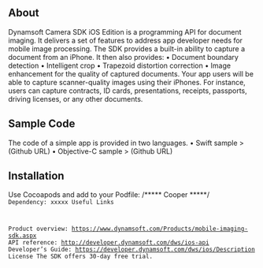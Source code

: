 ## About

Dynamsoft Camera SDK iOS Edition is a programming API for document imaging. It delivers a set of features to address app developer needs for mobile image processing. The SDK provides a built-in ability to capture a document from an iPhone. It then also provides:
•    Document boundary detection
•    Intelligent crop
•    Trapezoid distortion correction
•    Image enhancement for the quality of captured documents.
Your app users will be able to capture scanner-quality images using their iPhones. For instance, users can capture contracts, ID cards, presentations, receipts, passports, driving licenses, or any other documents.

## Sample Code

The code of a simple app is provided in two languages.
•    Swift sample > (Github URL)
•    Objective-C sample > (Github URL)

## Installation

Use Cocoapods and add to your Podfile:
/***** Cooper *****/
<Code>
Dependency: xxxxx
Useful Links

Product overview: https://www.dynamsoft.com/Products/mobile-imaging-sdk.aspx
API reference: http://developer.dynamsoft.com/dws/ios-api
Developer’s Guide: https://developer.dynamsoft.com/dws/ios/Description
License
The SDK offers 30-day free trial.
